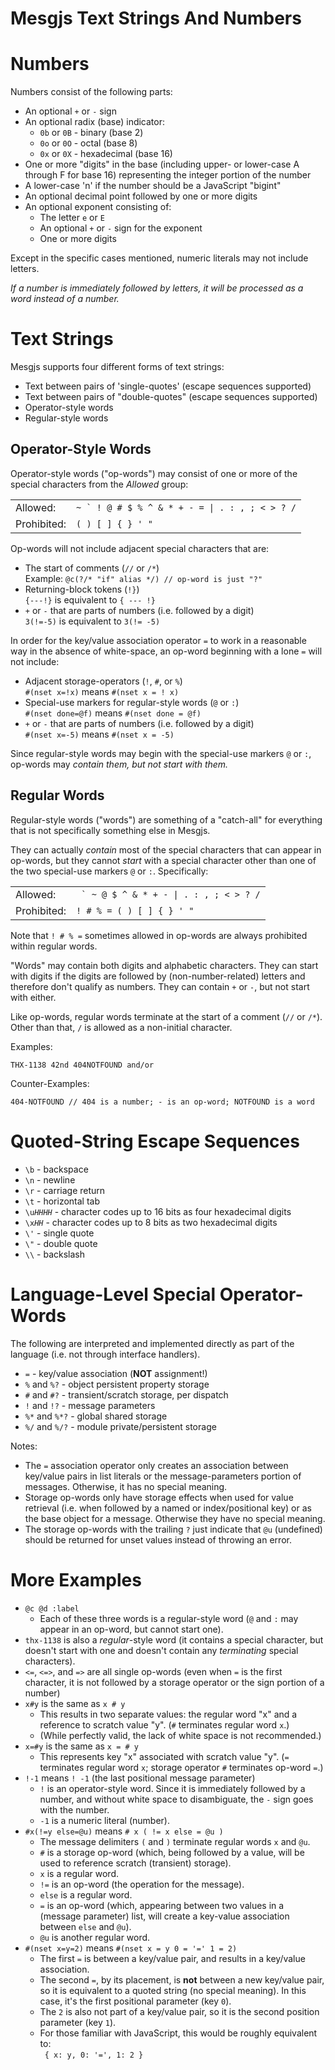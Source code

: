 # Mesgjs Text Strings And Numbers

# Numbers

Numbers consist of the following parts:

* An optional `+` or `-` sign
* An optional radix (base) indicator:
  * `0b` or `0B` - binary (base 2)
  * `0o` or `0O` - octal (base 8)
  * `0x` or `0X` - hexadecimal (base 16)
* One or more "digits" in the base (including upper- or lower-case A through F
for base 16) representing the integer portion of the number
* A lower-case 'n' if the number should be a JavaScript "bigint"
* An optional decimal point followed by one or more digits
* An optional exponent consisting of:
  * The letter `e` or `E`
  * An optional `+` or `-` sign for the exponent
  * One or more digits

Except in the specific cases mentioned, numeric literals may not include
letters.

*If a number is immediately followed by letters, it will be
processed as a word instead of a number.*

# Text Strings

Mesgjs supports four different forms of text strings:

* Text between pairs of 'single-quotes' (escape sequences supported)
* Text between pairs of "double-quotes" (escape sequences supported)
* Operator-style words
* Regular-style words

## Operator-Style Words

Operator-style words ("op-words") may consist of one or more of
the special characters from the *Allowed* group:

| | |
| --- | --- |
| Allowed: | ``~ ` ! @ # $ % ^ & * + - = \| . : , ; < > ? /`` |
| Prohibited: | `( ) [ ] { } ' "` |

Op-words will not include adjacent special characters that are:

* The start of comments (`//` or `/*`)\
Example: `@c(?/* "if" alias */) // op-word is just "?"`
* Returning-block tokens (`!}`)\
`{---!}` is equivalent to `{ --- !}`
* `+` or `-` that are parts of numbers (i.e. followed by a digit)\
`3(!=-5)` is equivalent to `3(!= -5)`

In order for the key/value association operator `=` to work
in a reasonable way in the absence of white-space, an op-word beginning
with a lone `=` will not include:

* Adjacent storage-operators (`!`, `#`, or `%`)\
`#(nset x=!x)` means `#(nset x = ! x)`
* Special-use markers for regular-style words (`@` or `:`)\
`#(nset done=@f)` means `#(nset done = @f)`
* `+` or `-` that are parts of numbers (i.e. followed by a digit)\
`#(nset x=-5)` means `#(nset x = -5)`

Since regular-style words may begin with the special-use markers
`@` or `:`, op-words may *contain them, but not start with them.*

## Regular Words

Regular-style words ("words") are something of a
"catch-all" for everything that is not specifically something else in
Mesgjs.

They can actually *contain* most of the special characters that can
appear in op-words, but they cannot *start* with a special character
other than one of the two special-use markers `@` or `:`. Specifically:

| | |
| --- | --- |
| Allowed: | `` ` ~ @ $ ^ & * + - \| . : , ; < > ? /`` |
| Prohibited: | `! # % = ( ) [ ] { } ' "` |

Note that `! # % =` sometimes allowed in op-words are always prohibited
within regular words.

"Words" may contain both digits and alphabetic characters. They can start
with digits if the digits are followed by (non-number-related) letters and
therefore don't qualify as numbers. They can contain `+` or `-`, but not
start with either.

Like op-words, regular words terminate at the start of a comment
(`//` or `/*`). Other than that, `/` is allowed as a non-initial character.

Examples:

```
THX-1138 42nd 404NOTFOUND and/or
```

Counter-Examples:

```
404-NOTFOUND // 404 is a number; - is an op-word; NOTFOUND is a word
```

# Quoted-String Escape Sequences

- `\b` \- backspace
- `\n` \- newline
- `\r` \- carriage return
- `\t` \- horizontal tab
- `\u`_`HHHH`_ \- character codes up to 16 bits as four hexadecimal digits
- `\x`_`HH`_ \- character codes up to 8 bits as two hexadecimal digits
- `\'` \- single quote
- `\"` \- double quote
- `\\` \- backslash


# Language-Level Special Operator-Words

The following are interpreted and implemented directly as part of the
language (i.e. not through interface handlers).

* `=` - key/value association (**NOT** assignment!)
* `%` and `%?` - object persistent property storage
* `#` and `#?` - transient/scratch storage, per dispatch
* `!` and `!?` - message parameters
* `%*` and `%*?` - global shared storage
* `%/` and `%/?` - module private/persistent storage

Notes:

* The `=` association operator only creates an association between key/value
pairs in list literals or the message-parameters portion of messages.
Otherwise, it has no special meaning.
* Storage op-words only have storage effects when used for value retrieval
(i.e. when followed by a named or index/positional key) or as the base object
for a message. Otherwise they have no special meaning.
* The storage op-words with the trailing `?` just indicate that `@u`
(undefined) should be returned for unset values instead of throwing an error.

# More Examples

* `@c @d :label`
  * Each of these three words is a regular-style word (`@` and `:` may
  appear in an op-word, but cannot start one).
* `thx-1138` is also a *regular*-style word (it contains a special
character, but doesn't start with one and doesn't contain any
*terminating* special characters).
* `<=`, `<=>`, and `=>` are all single op-words (even when `=` is the first
character, it is not followed by a storage operator or the sign portion of a
number)
* `x#y` is the same as `x # y`
  * This results in two separate values: the regular word "x" and a reference
  to scratch value "y". (`#` terminates regular word `x`.)
  * (While perfectly valid, the lack of white space is not recommended.)
* `x=#y` is the same as `x = # y`
  * This represents key "x" associated with scratch value "y".
  (`=` terminates regular word `x`; storage operator `#` terminates op-word `=`.)
* `!-1` means `! -1` (the last positional message parameter)
  * `!` is an operator-style word. Since it is immediately followed by a
  number, and without white space to disambiguate, the `-` sign goes with
  the number.
  * `-1` is a numeric literal (number).
* `#x(!=y else=@u)` means `# x ( != x else = @u )`
  * The message delimiters `(` and `)` terminate regular words `x` and `@u`.
  * `#` is a storage op-word (which, being followed by a value, will be used
  to reference scratch (transient) storage).
  * `x` is a regular word.
  * `!=` is an op-word (the operation for the message).
  * `else` is a regular word.
  * `=` is an op-word (which, appearing between two values in a
  (message parameter) list, will create a key-value association between
  `else` and `@u`).
  * `@u` is another regular word.
* `#(nset x=y=2)` means `#(nset x = y 0 = '=' 1 = 2)`
  * The first `=` is between a key/value pair, and results in a key/value
  association.
  * The second `=`, by its placement, is **not** between a new key/value pair,
  so it is equivalent to a quoted string (no special meaning). In this case,
  it's the first positional parameter (key `0`).
  * The `2` is also not part of a key/value pair, so it is the second
  position parameter (key `1`).
  * For those familiar with JavaScript, this would be roughly equivalent to:\
  ` { x: y, 0: '=', 1: 2 }`
